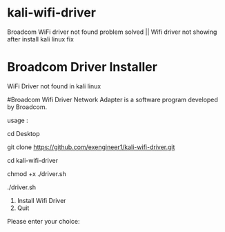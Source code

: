 # kali-wifi-driver
Broadcom WiFi driver not found problem solved || Wifi driver not showing after install kali linux fix

# Broadcom Driver Installer

WiFi Driver not found in kali linux

#Broadcom Wifi Driver Network Adapter is a software program developed by Broadcom.   

usage :   

cd Desktop

git clone https://github.com/exengineer1/kali-wifi-driver.git

cd kali-wifi-driver

chmod +x ./driver.sh  

./driver.sh

1) Install Wifi Driver
2) Quit

Please enter your choice:

